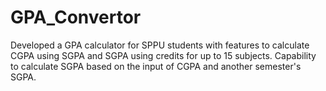 # GPA_Convertor
Developed a GPA calculator for SPPU students with features to calculate CGPA using SGPA and SGPA using credits for up
to 15 subjects. Capability to calculate SGPA based on the input of CGPA and another semester's SGPA.
